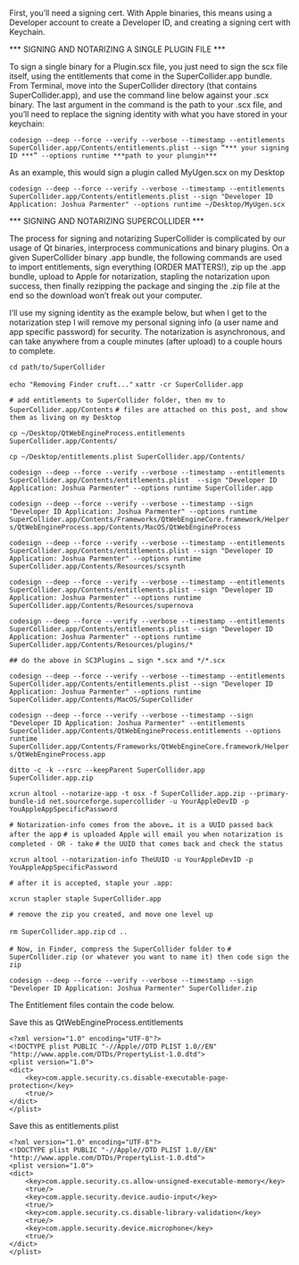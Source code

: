 First, you’ll need a signing cert. With Apple binaries, this means using a Developer account to create a Developer ID, and creating a signing cert with Keychain.

*** SIGNING AND NOTARIZING A SINGLE PLUGIN FILE ***

To sign a single binary for a Plugin.scx file, you just need to sign the scx file itself, using the entitlements that come in the SuperCollider.app bundle. From Terminal, move into the SuperCollider directory (that contains SuperCollider.app), and use the command line below against your .scx binary. The last argument in the command is the path to your .scx file, and you’ll need to replace the signing identity with what you have stored in your keychain:

`codesign --deep --force --verify --verbose --timestamp --entitlements SuperCollider.app/Contents/entitlements.plist --sign “*** your signing ID ***” --options runtime ***path to your plungin***`

As an example, this would sign a plugin called MyUgen.scx on my Desktop

`codesign --deep --force --verify --verbose --timestamp --entitlements SuperCollider.app/Contents/entitlements.plist --sign "Developer ID Application: Joshua Parmenter" --options runtime ~/Desktop/MyUgen.scx`


*** SIGNING AND NOTARIZING SUPERCOLLIDER ***

The process for signing and notarizing SuperCollider is complicated by our usage of Qt binaries, interprocess communications and binary plugins. On a given SuperCollider binary .app bundle, the following commands are used to import entitlements, sign everything (ORDER MATTERS!), zip up the .app bundle, upload to Apple for notarization, stapling the notarization upon success, then finally rezipping the package and singing the .zip file at the end so the download won’t freak out your computer. 

I’ll use my signing identity as the example below, but when I get to the notarization step I will remove my personal signing info (a user name and app specific password) for security. The notarization is asynchronous, and can take anywhere from a couple minutes (after upload) to a couple hours to complete.


`cd path/to/SuperCollider`

`echo "Removing Finder cruft..."`
`xattr -cr SuperCollider.app`

`# add entitlements to SuperCollider folder, then mv to SuperCollider.app/Contents`
`# files are attached on this post, and show them as living on my Desktop`

`cp ~/Desktop/QtWebEngineProcess.entitlements SuperCollider.app/Contents/`

`cp ~/Desktop/entitlements.plist SuperCollider.app/Contents/`

`codesign --deep --force --verify --verbose --timestamp --entitlements SuperCollider.app/Contents/entitlements.plist  --sign "Developer ID Application: Joshua Parmenter" --options runtime SuperCollider.app`

`codesign --deep --force --verify --verbose --timestamp --sign "Developer ID Application: Joshua Parmenter" --options runtime SuperCollider.app/Contents/Frameworks/QtWebEngineCore.framework/Helpers/QtWebEngineProcess.app/Contents/MacOS/QtWebEngineProcess`

`codesign --deep --force --verify --verbose --timestamp --entitlements SuperCollider.app/Contents/entitlements.plist --sign "Developer ID Application: Joshua Parmenter" --options runtime SuperCollider.app/Contents/Resources/scsynth `

`codesign --deep --force --verify --verbose --timestamp --entitlements SuperCollider.app/Contents/entitlements.plist --sign "Developer ID Application: Joshua Parmenter" --options runtime SuperCollider.app/Contents/Resources/supernova `

`codesign --deep --force --verify --verbose --timestamp --entitlements SuperCollider.app/Contents/entitlements.plist --sign "Developer ID Application: Joshua Parmenter" --options runtime SuperCollider.app/Contents/Resources/plugins/*`

`## do the above in SC3Plugins … sign *.scx and */*.scx`

`codesign --deep --force --verify --verbose --timestamp --entitlements SuperCollider.app/Contents/entitlements.plist --sign "Developer ID Application: Joshua Parmenter" --options runtime SuperCollider.app/Contents/MacOS/SuperCollider `

`codesign --deep --force --verify --verbose --timestamp --sign "Developer ID Application: Joshua Parmenter" --entitlements SuperCollider.app/Contents/QtWebEngineProcess.entitlements --options runtime SuperCollider.app/Contents/Frameworks/QtWebEngineCore.framework/Helpers/QtWebEngineProcess.app`


`ditto -c -k --rsrc --keepParent SuperCollider.app SuperCollider.app.zip`


`xcrun altool --notarize-app -t osx -f SuperCollider.app.zip --primary-bundle-id net.sourceforge.supercollider -u YourAppleDevID -p YouAppleAppSpecificPassword`

`# Notarization-info comes from the above… it is a UUID passed back after the app`
`# is uploaded Apple will email you when notarization is completed - OR - take`
`# the UUID that comes back and check the status`

`xcrun altool --notarization-info TheUUID -u YourAppleDevID -p YouAppleAppSpecificPassword`

`# after it is accepted, staple your .app:`

`xcrun stapler staple SuperCollider.app`

`# remove the zip you created, and move one level up`

`rm SuperCollider.app.zip`
`cd ..`

`# Now, in Finder, compress the SuperCollider folder to` 
`# SuperCollider.zip (or whatever you want to name it) then code sign the zip`

`codesign --deep --force --verify --verbose --timestamp --sign "Developer ID Application: Joshua Parmenter" SuperCollider.zip`



The Entitlement files contain the code below. 

Save this as QtWebEngineProcess.entitlements

```
<?xml version="1.0" encoding="UTF-8"?>
<!DOCTYPE plist PUBLIC "-//Apple//DTD PLIST 1.0//EN" "http://www.apple.com/DTDs/PropertyList-1.0.dtd">
<plist version="1.0">
<dict>
    <key>com.apple.security.cs.disable-executable-page-protection</key>
    <true/>
</dict>
</plist>
```

Save this as entitlements.plist

```
<?xml version="1.0" encoding="UTF-8"?>
<!DOCTYPE plist PUBLIC "-//Apple//DTD PLIST 1.0//EN" "http://www.apple.com/DTDs/PropertyList-1.0.dtd">
<plist version="1.0">
<dict>
	<key>com.apple.security.cs.allow-unsigned-executable-memory</key>
	<true/>
	<key>com.apple.security.device.audio-input</key>
	<true/>
	<key>com.apple.security.cs.disable-library-validation</key>
	<true/>
	<key>com.apple.security.device.microphone</key>
	<true/>
</dict>
</plist>
```


